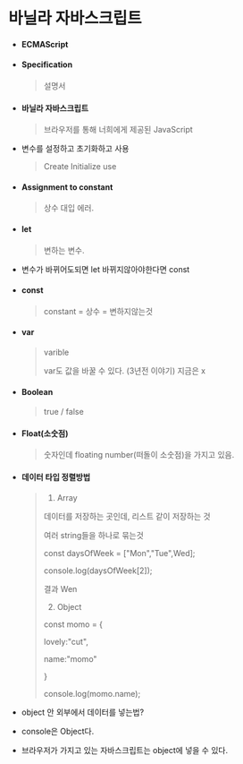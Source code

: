 # 바닐라 자바스크립트

- #### ECMAScript

- #### Specification 

  > 설명서

- #### 바닐라 자바스크립트

  > 브라우저를 통해 너희에게 제공된 JavaScript

- 변수를 설정하고 초기화하고 사용

  > Create Initialize use

- #### Assignment to constant 

  > 상수 대입 에러.

- #### let

  > 변하는 변수. 

- 변수가 바뀌어도되면 let 바뀌지않아야한다면 const

- #### const

  >constant = 상수 = 변하지않는것 

- #### var

  > varible 
  >
  > var도 값을 바꿀 수 있다. (3년전 이야기) 지금은 x

- #### Boolean

  > true / false

- #### Float(소숫점)

  > 숫자인데 floating number(떠돌이 소숫점)을 가지고 있음. 

- #### 데이터 타입 정렬방법

  > 1. Array
  >
  > 데이터를 저장하는 곳인데, 리스트 같이 저장하는 것
  >
  > 여러 string들을 하나로 묶는것
  >
  > const daysOfWeek = ["Mon","Tue",Wed];
  >
  > console.log(daysOfWeek[2]);
  >
  > 결과 Wen
  >
  > 2. Object
  >
  > const momo = {
  >
  > lovely:"cut",
  >
  > name:"momo"
  >
  > }
  >
  > console.log(momo.name);

- object 안 외부에서 데이터를 넣는법?

- console은 Object다.

- 브라우저가 가지고 있는 자바스크립트는 object에 넣을 수 있다.
